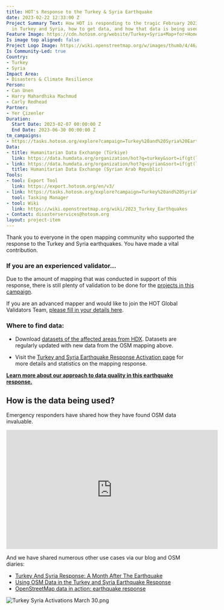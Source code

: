 ```yaml
---
title: HOT's Response to the Turkey & Syria Earthquake
date: 2023-02-22 12:33:00 Z
Project Summary Text: How HOT is responding to the tragic February 2023 earthquake
  in Turkey and Syria, how to get data, and how that data is being used.
Feature Image: https://cdn.hotosm.org/website/Turkey+Syria+Map+for+Homepage+B-69e708.png
Is image top aligned: false
Project Logo Image: https://wiki.openstreetmap.org/w/images/thumb/4/46/Yer_cizenler_logo.png/240px-Yer_cizenler_logo.png
Is Community-Led: true
Country:
- Turkey
- Syria
Impact Area:
- Disasters & Climate Resilience
Person:
- Can Unen
- Harry Mahardhika Machmud
- Carly Redhead
Partner:
- Yer Çizenler
Duration:
  Start Date: 2023-02-07 00:00:00 Z
  End Date: 2023-06-30 00:00:00 Z
tm_campaigns:
- https://tasks.hotosm.org/explore?campaign=Turkey%20and%20Syria%20Earthquake%20Response%20February%202023
Data:
- title: Humanitarian Data Exchange (Türkiye)
  link: https://data.humdata.org/organization/hot?q=turkey&sort=if(gt(last_modified%2Creview_date)%2Clast_modified%2Creview_date)%20desc&ext_page_size=25
- link: https://data.humdata.org/organization/hot?q=syrian&sort=if(gt(last_modified%2Creview_date)%2Clast_modified%2Creview_date)%20desc&ext_page_size=25
  title: Humanitarian Data Exchange (Syrian Arab Republic)
Tools:
- tool: Export Tool
  link: https://export.hotosm.org/en/v3/
- link: https://tasks.hotosm.org/explore?campaign=Turkey%20and%20Syria%20Earthquake%20Response%20February%202023
  tool: Tasking Manager
- tool: Wiki
  link: https://wiki.openstreetmap.org/wiki/2023_Turkey_Earthquakes
- Contact: disasterservices@hotosm.org
layout: project-item
---
```


Thank you to everyone in the open mapping community who supported the response to the Turkey and Syria earthquakes. You have made a vital contribution.

### If you are an experienced validator...

Due to the amount of mapping that was conducted in support of this response, there is still plenty of validation to be done for the [projects in this campaign](https://tasks.hotosm.org/explore?campaign=Turkey%20and%20Syria%20Earthquake%20Response%20February%202023).

If you are an advanced mapper and would like to join the HOT Global Validators Team, [please fill in your details here](http://bit.ly/HOTValidators).

### Where to find data:

* Download [datasets of the affected areas from HDX](https://data.humdata.org/event/turkiye-syria-earthquakes). Datasets are regularly updated with new data from the OSM mapping above.

* Visit the [Turkey and Syria Earthquake Response Activation page](https://www.hotosm.org/disaster-services/turkiye-earthquakes-february-2023-activation/) for more details and statistics on the mapping response.

**[Learn more about our approach to data quality in this earthquake response.](https://www.hotosm.org/updates/hot-approach-to-osm-data-validation-to-eq-mapping-projects/)**

## How is the data being used?

Emergency responders have shared how they have found OSM data invaluable. 
<iframe width="560" height="315" src="https://www.youtube.com/embed/Wx3b9EtDwX8" title="YouTube video player" frameborder="0" allow="accelerometer; autoplay; clipboard-write; encrypted-media; gyroscope; picture-in-picture; web-share" allowfullscreen></iframe>

And we have shared numerous other use cases via our blog and OSM diaries:
* [Turkey And Syria Response: A Month After The Earthquake](https://www.hotosm.org/updates/turkey-and-syria-response-a-month-after-the-earthquake/)
* [Using OSM Data in the Turkey and Syria Earthquake Response](https://www.hotosm.org/updates/using-osm-data-for-the-turkey-and-syria-earthquake-response/)
* [OpenStreetMap data in action: earthquake response](https://www.openstreetmap.org/user/pedrito1414/diary/401009)

![Turkey Syria Activations March 30.png](/uploads/Turkey%20Syria%20Activations%20March%2030.png)